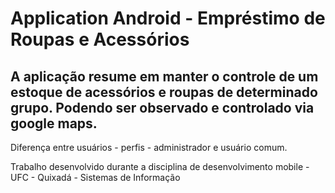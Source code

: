 # Application Android - Empréstimo de Roupas e Acessórios

## A aplicação resume em manter o controle de um estoque de acessórios e roupas de determinado grupo. Podendo ser observado e controlado via google maps.
Diferença entre usuários - perfis - administrador e usuário comum.

Trabalho desenvolvido durante a disciplina de desenvolvimento mobile - UFC - Quixadá - Sistemas de Informação

